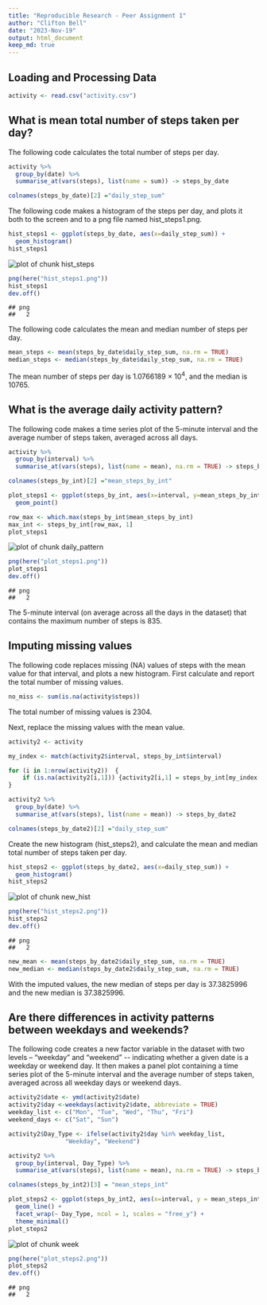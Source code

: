 ```yaml
---
title: "Reproducible Research - Peer Assignment 1"
author: "Clifton Bell"
date: "2023-Nov-19"
output: html_document
keep_md: true
---
```






## Loading and Processing Data


```r
activity <- read.csv("activity.csv")
```

## What is mean total number of steps taken per day?

The following code calculates the total number of steps per day.


```r
activity %>%
  group_by(date) %>%
  summarise_at(vars(steps), list(name = sum)) -> steps_by_date

colnames(steps_by_date)[2] ="daily_step_sum"
```

The following code makes a histogram of the steps per day, and plots it both
to the screen and to a png file named hist_steps1.png.


```r
hist_steps1 <- ggplot(steps_by_date, aes(x=daily_step_sum)) + 
  geom_histogram()
hist_steps1
```

![plot of chunk hist_steps](figure/hist_steps-1.png)

```r
png(here("hist_steps1.png"))
hist_steps1
dev.off()
```

```
## png 
##   2
```

The following code calculates the mean and median number of steps per day.


```r
mean_steps <- mean(steps_by_date$daily_step_sum, na.rm = TRUE)
median_steps <- median(steps_by_date$daily_step_sum, na.rm = TRUE)
```

The mean number of steps per day is 1.0766189 &times; 10<sup>4</sup>, and the median is 10765.

## What is the average daily activity pattern?

The following code makes a time series plot of the 5-minute interval and the
average number of steps taken, averaged across all days.


```r
activity %>%
  group_by(interval) %>%
  summarise_at(vars(steps), list(name = mean), na.rm = TRUE) -> steps_by_int

colnames(steps_by_int)[2] ="mean_steps_by_int"

plot_steps1 <- ggplot(steps_by_int, aes(x=interval, y=mean_steps_by_int)) + 
  geom_point()

row_max <- which.max(steps_by_int$mean_steps_by_int)
max_int <- steps_by_int[row_max, 1]
plot_steps1
```

![plot of chunk daily_pattern](figure/daily_pattern-1.png)

```r
png(here("plot_steps1.png"))
plot_steps1
dev.off()
```

```
## png 
##   2
```

The 5-minute interval (on average across all the days in the dataset) that contains the maximum number of steps is 835.

## Imputing missing values

The following code replaces missing (NA) values of steps with the mean value
for that interval, and plots a new histogram. First calculate and report the
total number of missing values.


```r
no_miss <- sum(is.na(activity$steps))
```

The total number of missing values is 2304.

Next, replace the missing values with the mean value.


```r
activity2 <- activity

my_index <- match(activity2$interval, steps_by_int$interval)

for (i in 1:nrow(activity2))  {
    if (is.na(activity2[i,1])) {activity2[i,1] = steps_by_int[my_index[i],2]} 
}

activity2 %>%
  group_by(date) %>%
  summarise_at(vars(steps), list(name = mean)) -> steps_by_date2

colnames(steps_by_date2)[2] ="daily_step_sum"
```

Create the new histogram (hist_steps2), and calculate the mean and median total number of
steps taken per day.


```r
hist_steps2 <- ggplot(steps_by_date2, aes(x=daily_step_sum)) + 
  geom_histogram()
hist_steps2
```

![plot of chunk new_hist](figure/new_hist-1.png)

```r
png(here("hist_steps2.png"))
hist_steps2
dev.off()
```

```
## png 
##   2
```

```r
new_mean <- mean(steps_by_date2$daily_step_sum, na.rm = TRUE)
new_median <- median(steps_by_date2$daily_step_sum, na.rm = TRUE)
```

With the imputed values, the new median of steps per day is 37.3825996 and
the new median is 37.3825996.

## Are there differences in activity patterns between weekdays and weekends?

The following code creates a new factor variable in the dataset with two levels
– “weekday” and “weekend” -- indicating whether a given date is a weekday or
weekend day. It then makes a panel plot containing a time series plot of the
5-minute interval and the average number of steps taken, averaged across all
weekday days or weekend days.


```r
activity2$date <- ymd(activity2$date)
activity2$day <-weekdays(activity2$date, abbreviate = TRUE)
weekday_list <- c("Mon", "Tue", "Wed", "Thu", "Fri")
weekend_days <- c("Sat", "Sun")

activity2$Day_Type <- ifelse(activity2$day %in% weekday_list, 
                "Weekday", "Weekend")

activity2 %>%
  group_by(interval, Day_Type) %>%
  summarise_at(vars(steps), list(name = mean), na.rm = TRUE) -> steps_by_int2

colnames(steps_by_int2)[3] = "mean_steps_int"

plot_steps2 <- ggplot(steps_by_int2, aes(x=interval, y = mean_steps_int)) +
  geom_line() +
  facet_wrap(~ Day_Type, ncol = 1, scales = "free_y") +
  theme_minimal()
plot_steps2
```

![plot of chunk week](figure/week-1.png)

```r
png(here("plot_steps2.png"))
plot_steps2
dev.off()
```

```
## png 
##   2
```

